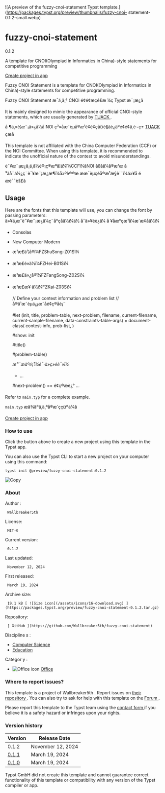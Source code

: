 ![A preview of the fuzzy-cnoi-statement Typst
template.](https://packages.typst.org/preview/thumbnails/fuzzy-cnoi-
statement-0.1.2-small.webp)

#  fuzzy-cnoi-statement

0.1.2

A template for CNOI(Olympiad in Informatics in China)-style statements for
competitive programming

[ Create project in app ](/app?template=fuzzy-cnoi-statement&version=0.1.2)

Fuzzy CNOI Statement is a template for CNOI(Olympiad in Informatics in
China)-style statements for competitive programming.

Fuzzy CNOI Statement æ¯ä¸ä¸ª CNOI é¢é¢æçé£æ ¼ç Typst æ¨¡æ¿ã

It is mainly designed to mimic the appearance of official CNOI-style
statements, which are usually generated by [ TUACK
](https://gitee.com/mulab/oi_tools) .

å ¶ä¸»è¦æ¨¡ä»¿å½å NOI
ç³»åæ¯èµå®æ¹é¢é¢çå¤è§ãè¿äºé¢é¢ä¸è¬ç± [ TUACK
](https://gitee.com/mulab/oi_tools) çæã

This template is not affiliated with the China Computer Federation (CCF) or
the NOI Committee. When using this template, it is recommended to indicate the
unofficial nature of the contest to avoid misunderstandings.

è¯¥æ¨¡æ¿ä¸ä¸­å½è®¡ç®æºå­¦ä¼ï¼CCFï¼ãNOI å§åä¼å®æ¹æ å
³ãå¨ä½¿ç¨è¯¥æ¨¡æ¿æ¶ï¼å»ºè®®æ ææ¯èµçéå®æ¹æ§è´¨ï¼ä»¥å é
æè¯¯è§£ã

##  Usage

Here are the fonts that this template will use, you can change the font by
passing parameters:  
ä»¥ä¸æ¯è¯¥æ¨¡æ¿ä¼ç¨å°çå­ä½ï¼ä½ å¯ä»¥éè¿ä¼ å
¥åæ°çæ¹å¼æ´æ¢å­ä½ï¼

  * Consolas 
  * New Computer Modern 
  * æ¹æ­£ä¹¦å®ï¼FZShuSong-Z01Sï¼ 
  * æ¹æ­£é»ä½ï¼FZHei-B01Sï¼ 
  * æ¹æ­£ä»¿å®ï¼FZFangSong-Z02Sï¼ 
  * æ¹æ­£æ¥·ä½ï¼FZKai-Z03Sï¼ 

    
    
    // Define your contest information and problem list
    // å®ä¹æ¯èµä¿¡æ¯åé¢ç®åè¡¨
    
    #let (init, title, problem-table, next-problem, filename, current-filename, current-sample-filename, data-constraints-table-args) = document-class(
      contest-info,
      prob-list,
    )
    
    #show: init
    
    #title()
    
    #problem-table()
    
    *æ³¨æäºé¡¹ï¼è¯·ä»ç»éè¯»ï¼*
    + ...
    
    #next-problem()
    == é¢ç®æè¿°
    ...
    

Refer to ` main.typ ` for a complete example.

` main.typ ` æä¾äºä¸ä¸ªå®æ´çç¤ºä¾ã

[ Create project in app ](/app?template=fuzzy-cnoi-statement&version=0.1.2)

###  How to use

Click the button above to create a new project using this template in the
Typst app.

You can also use the Typst CLI to start a new project on your computer using
this command:

    
    
    typst init @preview/fuzzy-cnoi-statement:0.1.2

![Copy](/assets/icons/16-copy.svg)

###  About

Author  :

     Wallbreaker5th 
License:

     MIT-0 
Current version:

     0.1.2 
Last updated:

     November 12, 2024 
First released:

     March 19, 2024 
Archive size:

     19.1 kB [ ![Size icon](/assets/icons/16-download.svg) ](https://packages.typst.org/preview/fuzzy-cnoi-statement-0.1.2.tar.gz)
Repository:

     [ GitHub ](https://github.com/Wallbreaker5th/fuzzy-cnoi-statement)
Discipline  s  :

    

  * [ Computer Science ](https://typst.app/universe/search/?discipline=computer-science)
  * [ Education ](https://typst.app/universe/search/?discipline=education)

Categor  y  :

    

  * ![Office icon](/assets/icons/16-envelope.svg) [ Office ](https://typst.app/universe/search/?category=office)

###  Where to report issues?

This  template  is a project of  Wallbreaker5th  .  Report issues on  [ their
repository ](https://github.com/Wallbreaker5th/fuzzy-cnoi-statement) .  You
can also try to ask for help with this  template  on the  [ Forum
](https://forum.typst.app) .

Please report this  template  to the Typst team using the  [ contact form
](https://typst.app/contact) if you believe it is a safety hazard or infringes
upon your rights.

###  Version history

Version  |  Release Date   
---|---  
0.1.2  |  November 12, 2024   
[ 0.1.1 ](https://typst.app/universe/package/fuzzy-cnoi-statement/0.1.1/) |  March 19, 2024   
[ 0.1.0 ](https://typst.app/universe/package/fuzzy-cnoi-statement/0.1.0/) |  March 19, 2024   
  
Typst GmbH did not create this  template  and cannot guarantee correct
functionality of this  template  or compatibility with any version of the
Typst compiler or app.

